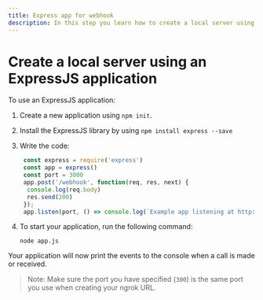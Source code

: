 ```yaml
---
title: Express app for webhook
description: In this step you learn how to create a local server using an ExpressJS application.
---
```


# Create a local server using an ExpressJS application

To use an ExpressJS application: 

1. Create a new application using `npm init`.
2. Install the ExpressJS library by using `npm install express --save`
3. Write the code:
    
    ```javascript
     const express = require('express')
     const app = express()
     const port = 3000
     app.post('/webhook', function(req, res, next) {
      console.log(req.body)
      res.send(200)
     });
     app.listen(port, () => console.log(`Example app listening at http://localhost:${port}`))
    ```
4. To start your application, run the following command:

    `node app.js`

Your application will now print the events to the console when a call is made or received. 

> Note: Make sure the port you have specified (`300`) is the same port you use when creating your ngrok URL.
